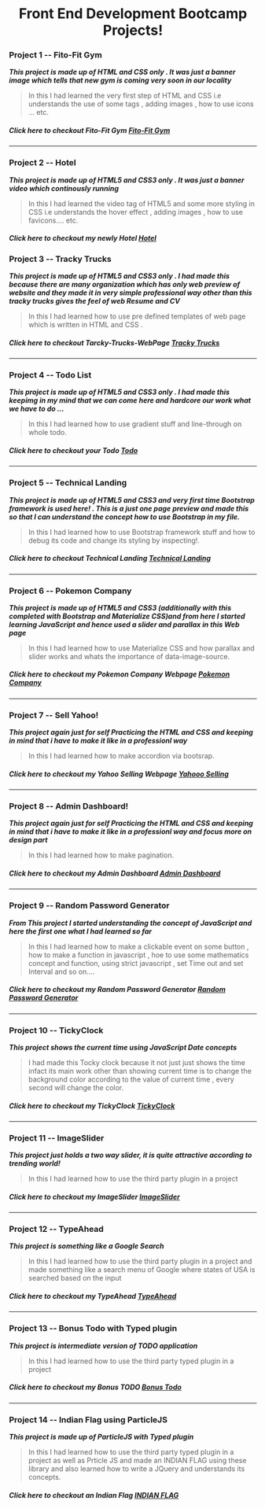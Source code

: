 # <h1 align="center">Front End Development Bootcamp Projects!</h1>

### Project 1 -- Fito-Fit Gym

_**This project is made up of HTML and CSS only . It was just a banner image which tells that new gym is coming very soon in our locality**_

> In this I had learned the very first step of HTML and CSS i.e understands the use of some tags , adding images , how to use icons ... etc.

##### _**Click here to checkout Fito-Fit Gym**_ [Fito-Fit Gym](https://kartikey0205.github.io/Frontend-Development-Bootcamp/Project1-Fiti-Fit-Gym/)

---

### Project 2 -- Hotel

_**This project is made up of HTML5 and CSS3 only . It was just a banner video which continously running**_

> In this I had learned the video tag of HTML5 and some more styling in CSS i.e understands the hover effect , adding images , how to use favicons.... etc.

##### _**Click here to checkout my newly Hotel**_ [Hotel](https://kartikey0205.github.io/Frontend-Development-Bootcamp/Project2-Hotel/)

### Project 3 -- Tracky Trucks

_**This project is made up of HTML5 and CSS3 only . I had made this because there are many organization which has only web preview of website and they made it in very simple professional way other than this tracky trucks gives the feel of web Resume and CV**_

> In this I had learned how to use pre defined templates of web page which is written in HTML and CSS .

##### _**Click here to checkout Tarcky-Trucks-WebPage**_ [Tracky Trucks](https://kartikey0205.github.io/Frontend-Development-Bootcamp/Project3-Tracky-Trucks/)

---

### Project 4 -- Todo List

_**This project is made up of HTML5 and CSS3 only . I had made this keepimg in my mind that we can come here and hardcore our work what we have to do ...**_

> In this I had learned how to use gradient stuff and line-through on whole todo.

##### _**Click here to checkout your Todo**_ [Todo](https://kartikey0205.github.io/Frontend-Development-Bootcamp/Project4-Todo-List/)

---

### Project 5 -- Technical Landing

_**This project is made up of HTML5 and CSS3 and very first time Bootstrap framework is used here! . This is a just one page preview and made this so that I can understand the concept how to use Bootstrap in my file.**_

> In this I had learned how to use Bootstrap framework stuff and how to debug its code and change its styling by inspecting!.

##### _**Click here to checkout Technical Landing**_ [Technical Landing](https://kartikey0205.github.io/Frontend-Development-Bootcamp/Project5-Technical-Landing/)

---

### Project 6 -- Pokemon Company

_**This project is made up of HTML5 and CSS3 (additionally with this completed with Bootstrap and Materialize CSS)and from here I started learning JavaScript and hence used a slider and parallax in this Web page**_

> In this I had learned how to use Materialize CSS and how parallax and slider works and whats the importance of data-image-source.

##### _**Click here to checkout my Pokemon Company Webpage**_ [Pokemon Company](https://kartikey0205.github.io/Frontend-Development-Bootcamp/Project6-PokemonCompany/)

---

### Project 7 -- Sell Yahoo!

_**This project again just for self Practicing the HTML and CSS and keeping in mind that i have to make it like in a professionl way**_

> In this I had learned how to make accordion via bootsrap.

##### _**Click here to checkout my Yahoo Selling Webpage**_ [Yahooo Selling](https://kartikey0205.github.io/Frontend-Development-Bootcamp/Project7-SellYahoo/)

---

### Project 8 -- Admin Dashboard!

_**This project again just for self Practicing the HTML and CSS and keeping in mind that i have to make it like in a professionl way and focus more on design part**_

> In this I had learned how to make pagination.

##### _**Click here to checkout my Admin Dashboard**_ [Admin Dashboard](https://kartikey0205.github.io/Frontend-Development-Bootcamp/Project8-AdminDashboard/)

---

### Project 9 -- Random Password Generator

_**From This project I started understanding the concept of JavaScript and here the first one what I had learned so far**_

> In this I had learned how to make a clickable event on some button , how to make a function in javascript , hoe to use some mathematics concept and function, using strict javascript , set Time out and set Interval and so on....

##### _**Click here to checkout my Random Password Generator**_ [Random Password Generator](https://kartikey0205.github.io/Frontend-Development-Bootcamp/Project9-RandomPassGen/)

---

### Project 10 -- TickyClock

_**This project shows the current time using JavaScript Date concepts**_

> I had made this Tocky clock because it not just just shows the time infact its main work other than showing current time is to change the background color according to the value of current time , every second will change the color.

##### _**Click here to checkout my TickyClock**_ [TickyClock](https://kartikey0205.github.io/Frontend-Development-Bootcamp/Project10-TickyClock/)

---

### Project 11 -- ImageSlider

_**This project just holds a two way slider, it is quite attractive according to trending world!**_

> In this I had learned how to use the third party plugin in a project

##### _**Click here to checkout my ImageSlider**_ [ImageSlider](https://kartikey0205.github.io/Frontend-Development-Bootcamp/Project11-ImageSlider/)

---

### Project 12 -- TypeAhead

_**This project is something like a Google Search**_

> In this I had learned how to use the third party plugin in a project and made something like a search menu of Google where states of USA is searched based on the input

##### _**Click here to checkout my TypeAhead**_ [TypeAhead](https://kartikey0205.github.io/Frontend-Development-Bootcamp/Project12-TypeAhead/)

---

### Project 13 -- Bonus Todo with Typed plugin

_**This project is intermediate version of TODO application**_

> In this I had learned how to use the third party typed plugin in a project

##### _**Click here to checkout my Bonus TODO**_ [Bonus Todo](https://kartikey0205.github.io/Frontend-Development-Bootcamp/Project13-BonusTODO/)

---

### Project 14 -- Indian Flag using ParticleJS

_**This project is made up of ParticleJS with Typed plugin**_

> In this I had learned how to use the third party typed plugin in a project as well as Prticle JS and made an INDIAN FLAG using these library and also learned how to write a JQuery and understands its concepts.

##### _**Click here to checkout an Indian Flag**_ [INDIAN FLAG](https://kartikey0205.github.io/Frontend-Development-Bootcamp/Project14-ParticleJS/)
